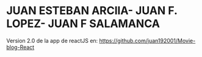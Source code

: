 # JUAN ESTEBAN ARCIlA- JUAN F. LOPEZ- JUAN F SALAMANCA
Version 2.0 de la app de reactJS  en: https://github.com/juan192001/Movie-blog-React
